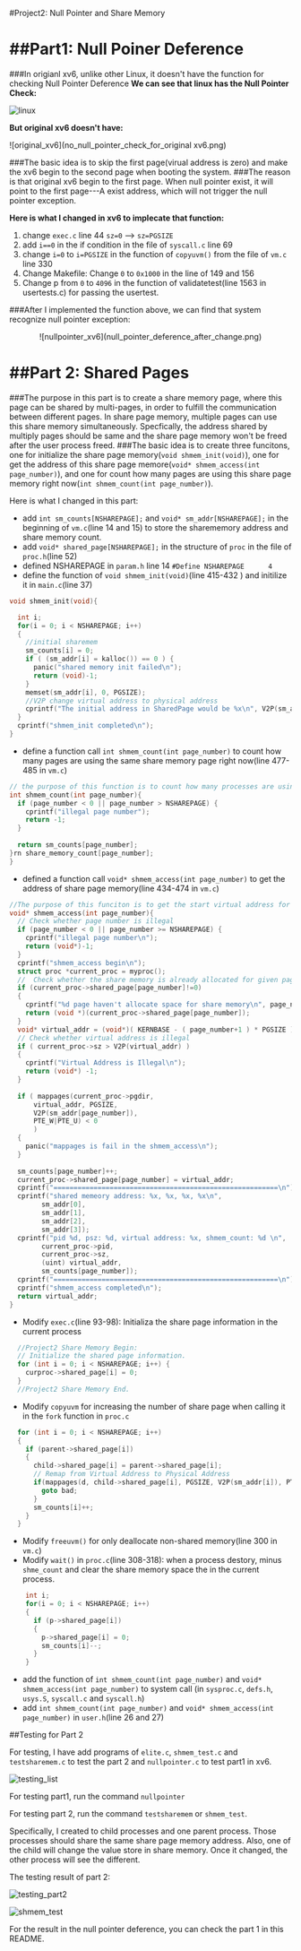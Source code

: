 #Project2: Null Pointer and Share Memory


##Part1: Null Poiner Deference
============================================
###In origianl xv6, unlike other Linux, it doesn't have the function for checking Null Pointer Deference
**We can see that linux has the Null Pointer Check:**

![linux](null_pointer_check_in_Linux.png)

**But original xv6 doesn't have:**

![original_xv6](no_null_pointer_check_for_original xv6.png)


###The basic idea is to skip the first page(virual address is zero) and make the xv6 begin to the second page when booting the system.
###The reason is that  original xv6 begin to the first page. When null pointer exist, it will point to the first page---A exist address, which will not trigger the null pointer exception.

**Here is what I changed in xv6 to implecate that function:** 

 1. change `exec.c` line 44 `sz=0` --> `sz=PGSIZE`
2.  add `i==0` in the if condition in the file of `syscall.c` line 69
3.  change `i=0` to `i=PGSIZE` in the function of  `copyuvm()` from the file of `vm.c` line 330
4.  Change Makefile: Change `0` to `0x1000` in the line of 149 and 156
5.  Change p from `0` to `4096` in the function of validatetest(line 1563 in usertests.c) for passing the usertest.

###After I implemented the function above, we can find that system recognize null pointer exception:
<center> ![nullpointer_xv6](null_pointer_deference_after_change.png)</center>


##Part 2: Shared Pages
============================================
###The purpose in this part is to create a share memory page, where this page can be shared by multi-pages, in order to fulfill the communication between different pages. In share page memory, multiple pages can use this share memory simultaneously. Specfically, the address  shared by multiply pages should be same and the share page memory won't be freed after the user process freed.
###The basic idea is to create three funcitons, one for initialize the share page memory(`void shmem_init(void)`), one for get the address of this share page memore(`void* shmem_access(int page_number)`), and one for count how many pages are using this share page memory right now(`int shmem_count(int page_number)`).

Here is what I changed  in this part:

+ add  `int sm_counts[NSHAREPAGE];` and `void* sm_addr[NSHAREPAGE];` in the beginning of `vm.c`(line 14 and 15) to store the sharememory address and share memory count.
+ add `void* shared_page[NSHAREPAGE];` in the structure of `proc` in the file of `proc.h`(line 52)
+  defined NSHAREPAGE in `param.h` line 14 `#Define NSHAREPAGE      4`
+  define the function of `void shmem_init(void)`(line 415-432 )  and initilize it in `main.c`(line 37)

```c
void shmem_init(void){  int i;  for(i = 0; i < NSHAREPAGE; i++)  {    //initial sharemem    sm_counts[i] = 0;    if ( (sm_addr[i] = kalloc()) == 0 ) {      panic("shared memory init failed\n");      return (void)-1;    }    memset(sm_addr[i], 0, PGSIZE);    //V2P change virtual address to physical address    cprintf("The initial address in SharedPage would be %x\n", V2P(sm_addr[i]));  }  cprintf("shmem_init completed\n");}
```

+  define a function call `int shmem_count(int page_number)` to count how many pages are using the same share memory page right now(line 477-485 in `vm.c`)

```c
// the purpose of this function is to count how many processes are using the same share page.int shmem_count(int page_number){  if (page_number < 0 || page_number > NSHAREPAGE) {    cprintf("illegal page number");    return -1;  }    return sm_counts[page_number];}rn share_memory_count[page_number];}
```

+ defined a function call `void* shmem_access(int page_number)` to get the address of share page memory(line 434-474 in `vm.c`)

```c
//The purpose of this funciton is to get the start virtual address for each pagevoid* shmem_access(int page_number){  // Check whether page number is illegal  if (page_number < 0 || page_number >= NSHAREPAGE) {    cprintf("illegal page number\n");    return (void*)-1;  }  cprintf("shmem_access begin\n");  struct proc *current_proc = myproc();  //  Check whether the share memory is already allocated for given page number.  if (current_proc->shared_page[page_number]!=0)  {    cprintf("%d page haven't allocate space for share memory\n", page_number);    return (void *)(current_proc->shared_page[page_number]);  }  void* virtual_addr = (void*)( KERNBASE - ( page_number+1 ) * PGSIZE );  // Check whether virtual address is illegal  if ( current_proc->sz > V2P(virtual_addr) )  {    cprintf("Virtual Address is Illegal\n");    return (void*) -1;  }    if ( mappages(current_proc->pgdir,       virtual_addr, PGSIZE,       V2P(sm_addr[page_number]),       PTE_W|PTE_U) < 0       )  {    panic("mappages is fail in the shmem_access\n");  }    sm_counts[page_number]++;  current_proc->shared_page[page_number] = virtual_addr;  cprintf("========================================================\n");  cprintf("shared memeory address: %x, %x, %x, %x\n", 
		sm_addr[0], 
		sm_addr[1], 
		sm_addr[2], 
		sm_addr[3]);  cprintf("pid %d, psz: %d, virtual address: %x, shmem_count: %d \n",
  		current_proc->pid, 
  		current_proc->sz, 
  		(uint) virtual_addr, 
  		sm_counts[page_number]);  cprintf("========================================================\n");  cprintf("shmem_access completed\n");  return virtual_addr;}
```

+ Modify `exec.c`(line 93-98): Initializa the share page information in the current process

```c
  //Project2 Share Memory Begin:  // Initialize the shared page information.  for (int i = 0; i < NSHAREPAGE; i++) {    curproc->shared_page[i] = 0;  }  //Project2 Share Memory End.
```

+ Modify `copyuvm` for increasing the number of share page when calling it in the `fork` function in `proc.c`

```c
  for (int i = 0; i < NSHAREPAGE; i++)  {    if (parent->shared_page[i])    {      child->shared_page[i] = parent->shared_page[i];      // Remap from Virtual Address to Physical Address      if(mappages(d, child->shared_page[i], PGSIZE, V2P(sm_addr[i]), PTE_W|PTE_U) < 0 ){        goto bad;      }      sm_counts[i]++;    }     }
```

+ Modify `freeuvm()` for only deallocate non-shared memory(line 300 in `vm.c`)
+ Modify `wait()` in `proc.c`(line 308-318): when a process destory, minus `shme_count` and clear the share memory space the in the current process.

```c
    int i;    for(i = 0; i < NSHAREPAGE; i++)    {      if (p->shared_page[i])      {        p->shared_page[i] = 0;        sm_counts[i]--;      }       }
```

+ add the function of `int shmem_count(int page_number)` and `void* shmem_access(int page_number)`  to system call (in `sysproc.c`, `defs.h`, `usys.S`,  `syscall.c` and `syscall.h`)
+ add  `int shmem_count(int page_number)` and `void* shmem_access(int page_number)` in `user.h`(line 26 and 27)

##Testing for Part 2

For testing, I have add programs of  `elite.c`, `shmem_test.c` and `testsharemem.c` to test the part 2 and `nullpointer.c` to test part1 in xv6.

![testing_list](testing_list.png)

For testing part1, run the command `nullpointer`

For testing part 2, run the command `testsharemem` or `shmem_test`. 

Specifically,  I created to child processes and one parent process. Those processes should share the same share page memory address. Also, one of the child will change the value store in share memory. Once it changed, the other process will see the different.


The testing result of part 2:

![testing_part2](testsharemem.png)

![shmem_test](shmem_test.png)

For the result in the null pointer deference, you can check the part 1 in this README.


